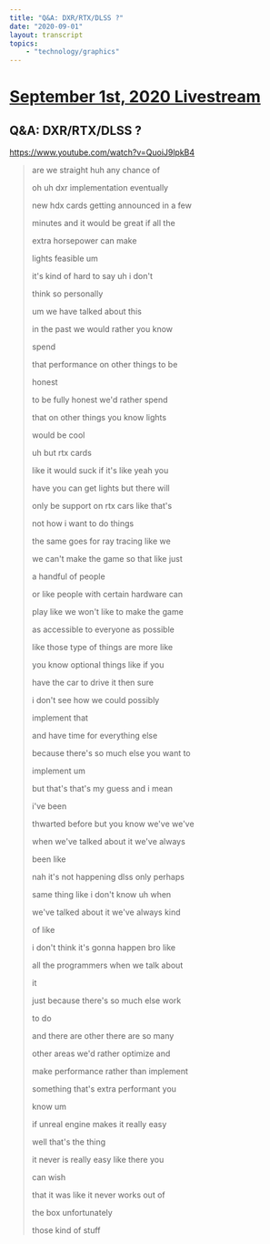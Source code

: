 ```yaml
---
title: "Q&A: DXR/RTX/DLSS ?"
date: "2020-09-01"
layout: transcript
topics:
    - "technology/graphics"
---
```

# [September 1st, 2020 Livestream](../2020-09-01.md)
## Q&A: DXR/RTX/DLSS ?
https://www.youtube.com/watch?v=QuoiJ9lpkB4
> are we straight huh any chance of
> 
> oh uh dxr implementation eventually
> 
> new hdx cards getting announced in a few
> 
> minutes and it would be great if all the
> 
> extra horsepower can make
> 
> lights feasible um
> 
> it's kind of hard to say uh i don't
> 
> think so personally
> 
> um we have talked about this
> 
> in the past we would rather you know
> 
> spend
> 
> that performance on other things to be
> 
> honest
> 
> to be fully honest we'd rather spend
> 
> that on other things you know lights
> 
> would be cool
> 
> uh but rtx cards
> 
> like it would suck if it's like yeah you
> 
> have you can get lights but there will
> 
> only be support on rtx cars like that's
> 
> not how i want to do things
> 
> the same goes for ray tracing like we
> 
> we can't make the game so that like just
> 
> a handful of people
> 
> or like people with certain hardware can
> 
> play like we won't like to make the game
> 
> as accessible to everyone as possible
> 
> like those type of things are more like
> 
> you know optional things like if you
> 
> have the car to drive it then sure
> 
> i don't see how we could possibly
> 
> implement that
> 
> and have time for everything else
> 
> because there's so much else you want to
> 
> implement um
> 
> but that's that's my guess and i mean
> 
> i've been
> 
> thwarted before but you know we've we've
> 
> when we've talked about it we've always
> 
> been like
> 
> nah it's not happening dlss only perhaps
> 
> same thing like i don't know uh when
> 
> we've talked about it we've always kind
> 
> of like
> 
> i don't think it's gonna happen bro like
> 
> all the programmers when we talk about
> 
> it
> 
> just because there's so much else work
> 
> to do
> 
> and there are other there are so many
> 
> other areas we'd rather optimize and
> 
> make performance rather than implement
> 
> something that's extra performant you
> 
> know um
> 
> if unreal engine makes it really easy
> 
> well that's the thing
> 
> it never is really easy like there you
> 
> can wish
> 
> that it was like it never works out of
> 
> the box unfortunately
> 
> those kind of stuff
> 
